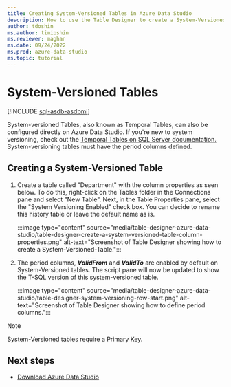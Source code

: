 ```yaml
---
title: Creating System-Versioned Tables in Azure Data Studio
description: How to use the Table Designer to create a System-Versioned Table
author: tdoshin
ms.author: timioshin
ms.reviewer: maghan
ms.date: 09/24/2022
ms.prod: azure-data-studio
ms.topic: tutorial
---
```


# System-Versioned Tables

[!INCLUDE [sql-asdb-asdbmi](../includes/applies-to-version/sql-asdb-asdbmi.md)]

System-versioned Tables, also known as Temporal Tables, can also be configured directly on Azure Data Studio. If you're new to system versioning, check out the [Temporal Tables on SQL Server documentation.](../relational-databases/tables/creating-a-system-versioned-temporal-table.md) System-versioning tables must have the period columns defined.

## Creating a System-Versioned Table

1. Create a table called "Department" with the column properties as seen below. To do this, right-click on the Tables folder in the Connections pane and select "New Table". Next, in the Table Properties pane, select the "System Versioning Enabled" check box. You can decide to rename this history table or leave the default name as is.

    :::image type="content" source="media/table-designer-azure-data-studio/table-designer-create-a-system-versioned-table-column-properties.png" alt-text="Screenshot of Table Designer showing how to create a System-Versioned-Table.":::

2. The period columns, ***ValidFrom*** and ***ValidTo*** are enabled by default on System-Versioned tables. The script pane will now be updated to show the T-SQL version of this system-versioned table.

    :::image type="content" source="media/table-designer-azure-data-studio/table-designer-system-versioning-row-start.png" alt-text="Screenshot of Table Designer showing how to define period columns.":::

> [!NOTE]
> System-Versioned tables require a Primary Key.

## Next steps

- [Download Azure Data Studio](./download-azure-data-studio.md)